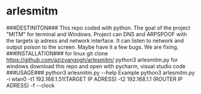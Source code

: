 # arlesmitm
###DESTINITON###
This repo coded with python. The goal of the project "MITM" for terminal and Windows. Project can DNS and ARPSPOOF with the targets ip adress and network interface. It can listen to network and output poison to the screen. Maybe have it a few bugs. We are fixing.
###INSTALLATION###
for linux
git clone https://github.com/azizvangogh/arlesmitm/
python3 arlesmitm.py
for windows
download this repo
and open with pycharm, visual studio code
###USAGE###
python3 arlesmitm.py --help 
Example
python3 arlesmitm.py -i wlan0 -t1 192.168.1.51(TARGET IP ADRESS) -t2 192.168.1.1 (ROUTER IP ADRESS) -f --clock




